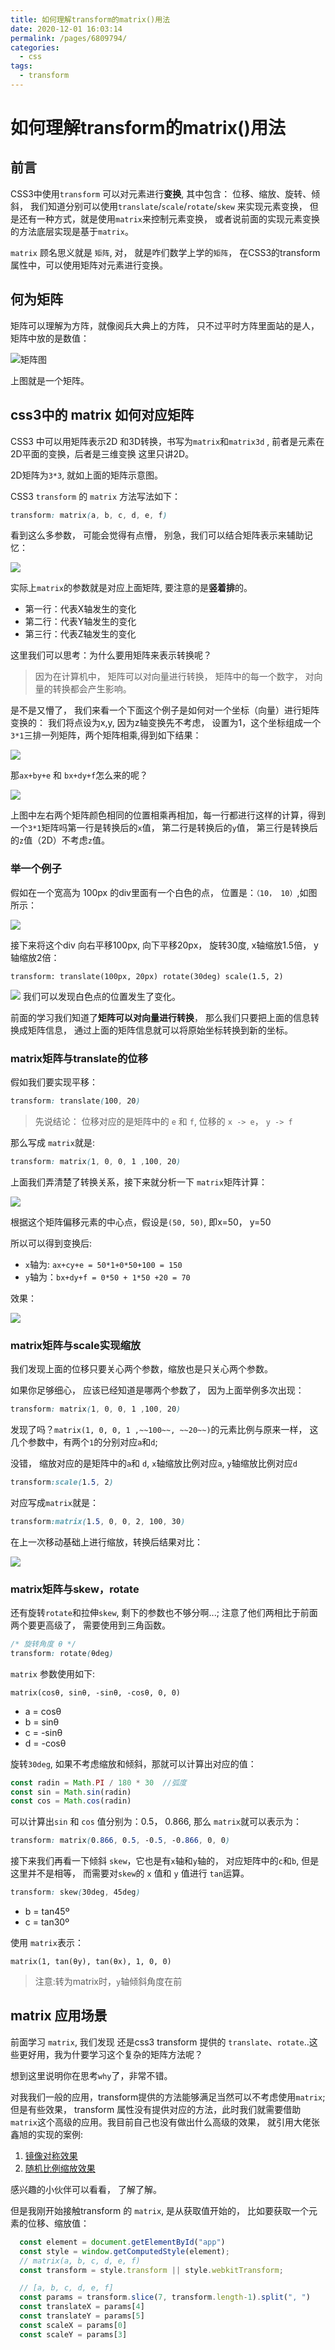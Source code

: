 ```yaml
---
title: 如何理解transform的matrix()用法
date: 2020-12-01 16:03:14
permalink: /pages/6809794/
categories:
  - css
tags:
  - transform
---
```


# 如何理解transform的matrix()用法
## 前言
CSS3中使用`transform` 可以对元素进行**变换**, 其中包含： 位移、缩放、旋转、倾斜， 我们知道分别可以使用`translate`/`scale`/`rotate`/`skew` 来实现元素变换， 但是还有一种方式，就是使用`matrix`来控制元素变换， 或者说前面的实现元素变换的方法底层实现是基于`matrix`。

`matrix` 顾名思义就是 `矩阵`, 对， 就是咋们数学上学的`矩阵`， 在CSS3的transform 属性中，可以使用矩阵对元素进行变换。

## 何为矩阵
矩阵可以理解为方阵，就像阅兵大典上的方阵， 只不过平时方阵里面站的是人， 矩阵中放的是数值：

![矩阵图](http://imgcdn.mashanghudong.cn/blog/HtmlAndCSS/css_transform.jpg)

上图就是一个矩阵。


## css3中的 matrix 如何对应矩阵
CSS3 中可以用矩阵表示2D 和3D转换，书写为`matrix`和`matrix3d` , 前者是元素在2D平面的变换，后者是三维变换
这里只讲2D。

2D矩阵为`3*3`, 就如上面的矩阵示意图。

CSS3 `transform` 的 `matrix` 方法写法如下：
```css
transform: matrix(a, b, c, d, e, f)
```
看到这么多参数， 可能会觉得有点懵， 别急，我们可以结合矩阵表示来辅助记忆：

![](http://imgcdn.mashanghudong.cn/blog/HtmlAndCSS/cssTransform1.jpg)

实际上`matrix`的参数就是对应上面矩阵, 要注意的是**竖着排**的。

- 第一行：代表X轴发生的变化
- 第二行：代表Y轴发生的变化
- 第三行：代表Z轴发生的变化

这里我们可以思考：为什么要用矩阵来表示转换呢？ 

> 因为在计算机中， 矩阵可以对向量进行转换， 矩阵中的每一个数字， 对向量的转换都会产生影响。

是不是又懵了， 我们来看一个下面这个例子是如何对一个坐标（向量）进行矩阵变换的：
我们将点设为x,y, 因为z轴变换先不考虑， 设置为1，这个坐标组成一个`3*1`三排一列矩阵，两个矩阵相乘,得到如下结果：

![](http://imgcdn.mashanghudong.cn/blog/HtmlAndCSS/csstransform2.jpg)

那`ax+by+e` 和 `bx+dy+f`怎么来的呢？

![](http://imgcdn.mashanghudong.cn/blog/HtmlAndCSS/csstransform33.jpg)

上图中左右两个矩阵颜色相同的位置相乘再相加，每一行都进行这样的计算，得到一个`3*1`矩阵吗第一行是转换后的`x`值， 第二行是转换后的`y`值， 第三行是转换后的`z`值（2D）不考虑`z`值。

### 举一个例子
假如在一个宽高为 100px 的div里面有一个白色的点， 位置是：`（10， 10）`,如图所示：

![](http://imgcdn.mashanghudong.cn/blog/HtmlAndCSS/csstransform4.jpg)

接下来将这个div 向右平移100px, 向下平移20px， 旋转30度, x轴缩放1.5倍， y轴缩放2倍：

```
transform: translate(100px, 20px) rotate(30deg) scale(1.5, 2)
```

![](http://imgcdn.mashanghudong.cn/blog/HtmlAndCSS/csstransform6.gif)
我们可以发现白色点的位置发生了变化。

前面的学习我们知道了**矩阵可以对向量进行转换**， 那么我们只要把上面的信息转换成矩阵信息， 通过上面的矩阵信息就可以将原始坐标转换到新的坐标。



### matrix矩阵与translate的位移
假如我们要实现平移：
```css
transform: translate(100, 20) 
```
> 先说结论： 位移对应的是矩阵中的 `e` 和 `f`, 位移的 `x -> e`， `y -> f`


那么写成 `matrix`就是:
```css
transform: matrix(1, 0, 0, 1 ,100, 20)
```

上面我们弄清楚了转换关系，接下来就分析一下 `matrix`矩阵计算：

![](http://imgcdn.mashanghudong.cn/blog/HtmlAndCSS/cssTransform8.jpg)

根据这个矩阵偏移元素的中心点，假设是`(50, 50)`, 即x=50， y=50

所以可以得到变换后:
- `x`轴为: `ax+cy+e = 50*1+0*50+100 = 150`
- `y`轴为：`bx+dy+f = 0*50 + 1*50 +20 = 70`

效果：

![](http://imgcdn.mashanghudong.cn/blog/HtmlAndCSS/cssTransform7.jpg)


### matrix矩阵与scale实现缩放

我们发现上面的位移只要关心两个参数，缩放也是只关心两个参数。

如果你足够细心， 应该已经知道是哪两个参数了， 因为上面举例多次出现：
```css
transform: matrix(1, 0, 0, 1 ,100, 20)
```
发现了吗？`matrix(1, 0, 0, 1 ,~~100~~, ~~20~~)`的元素比例与原来一样， 这几个参数中，有两个`1`的分别对应`a`和`d`; 

没错， 缩放对应的是矩阵中的`a`和 `d`, `x`轴缩放比例对应`a`, `y`轴缩放比例对应`d`
```css
transform:scale(1.5, 2)
```
对应写成`matrix`就是：
```css
transform:matrix(1.5, 0, 0, 2, 100, 30)
```
在上一次移动基础上进行缩放，转换后结果对比：

![](http://imgcdn.mashanghudong.cn/blog/HtmlAndCSS/csstransform9.png)

### matrix矩阵与skew，rotate
还有旋转`rotate`和拉伸`skew`, 剩下的参数也不够分啊...; 注意了他们两相比于前面两个要更高级了， 需要使用到三角函数。

```css
/* 旋转角度 θ */
transform: rotate(θdeg)
```
`matrix` 参数使用如下:

```
matrix(cosθ, sinθ, -sinθ, -cosθ, 0, 0)
```
- a = cosθ
- b = sinθ
- c = -sinθ
- d = -cosθ

旋转`30deg`, 如果不考虑缩放和倾斜，那就可以计算出对应的值：
```javascript
const radin = Math.PI / 180 * 30  //弧度
const sin = Math.sin(radin)
const cos = Math.cos(radin)

```
可以计算出`sin` 和 `cos` 值分别为：0.5， 0.866, 那么 `matrix`就可以表示为：
```css
transform: matrix(0.866, 0.5, -0.5, -0.866, 0, 0)
```

接下来我们再看一下倾斜 `skew`，它也是有`x`轴和`y`轴的， 对应矩阵中的`c`和`b`, 但是这里并不是相等， 而需要对`skew`的 `x` 值和 `y` 值进行 `tan`运算。

```css
transform: skew(30deg, 45deg)
```
- b = tan45º  
- c = tan30º  

使用 `matrix`表示：
```
matrix(1, tan(θy), tan(θx), 1, 0, 0)
```

> 注意:转为matrix时，`y`轴倾斜角度在前

## matrix 应用场景

前面学习 `matrix`, 我们发现 还是css3 transform 提供的 `translate`、`rotate`..这些更好用，我为什要学习这个复杂的矩阵方法呢？

想到这里说明你在思考`why`了，非常不错。

对我我们一般的应用，transform提供的方法能够满足当然可以不考虑使用`matrix`; 但是有些效果， transform 属性没有提供对应的方法，此时我们就需要借助`matrix`这个高级的应用。我目前自己也没有做出什么高级的效果， 就引用大佬张鑫旭的实现的案例:
1. [镜像对称效果](https://www.zhangxinxu.com/study/201206/css3-transform-matrix-mirror.html)
2. [随机比例缩放效果](https://www.zhangxinxu.com/study/201206/css3-transform-matrix-3d-scale.html)

感兴趣的小伙伴可以看看， 了解了解。

但是我刚开始接触transform 的 `matrix`, 是从获取值开始的， 比如要获取一个元素的位移、缩放值：
```javascript
  const element = document.getElementById("app")
  const style = window.getComputedStyle(element);
  // matrix(a, b, c, d, e, f)
  const transform = style.transform || style.webkitTransform;

  // [a, b, c, d, e, f]
  const params = transform.slice(7, transform.length-1).split(", ")
  const translateX = params[4]
  const translateY = params[5]
  const scaleX = params[0]
  const scaleY = params[3]
```


  












